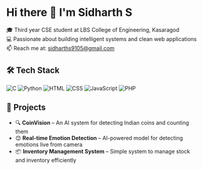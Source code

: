 # Hi there 👋 I'm Sidharth S

🎓 Third year CSE student at LBS College of Engineering, Kasaragod  
💻 Passionate about building intelligent systems and clean web applications  
📫 Reach me at: sidharths9105@gmail.com  

## 🛠️ Tech Stack

![C](https://img.shields.io/badge/C-00599C?style=flat&logo=c&logoColor=white)
![Python](https://img.shields.io/badge/Python-3776AB?style=flat&logo=python&logoColor=white)
![HTML](https://img.shields.io/badge/HTML5-E34F26?style=flat&logo=html5&logoColor=white)
![CSS](https://img.shields.io/badge/CSS3-1572B6?style=flat&logo=css3&logoColor=white)
![JavaScript](https://img.shields.io/badge/JavaScript-F7DF1E?style=flat&logo=javascript&logoColor=black)
![PHP](https://img.shields.io/badge/PHP-777BB4?style=flat&logo=php&logoColor=white)

## 🚀 Projects

- 🔍 **CoinVision** – An AI system for detecting Indian coins and counting them  
- 😊 **Real-time Emotion Detection** – AI-powered model for detecting emotions live from camera  
- 📦 **Inventory Management System** – Simple system to manage stock and inventory efficiently  

<!-- GitHub Stats (optional) -->
<!-- ![Sidharth's GitHub stats](https://github-readme-stats.vercel.app/api?username=sidharth9105&show_icons=true&theme=default) -->
